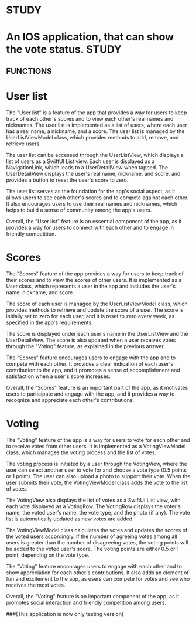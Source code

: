 # STUDY
An IOS application, that can show the vote status. 
STUDY
=============

FUNCTIONS
-------------

# User list

The "User list" is a feature of the app that provides a way for users to keep track of each other's scores and to view each other's real names and nicknames. The user list is implemented as a list of users, where each user has a real name, a nickname, and a score. The user list is managed by the UserListViewModel class, which provides methods to add, remove, and retrieve users.

The user list can be accessed through the UserListView, which displays a list of users as a SwiftUI List view. Each user is displayed as a NavigationLink, which leads to a UserDetailView when tapped. The UserDetailView displays the user's real name, nickname, and score, and provides a button to reset the user's score to zero.

The user list serves as the foundation for the app's social aspect, as it allows users to see each other's scores and to compete against each other. It also encourages users to use their real names and nicknames, which helps to build a sense of community among the app's users.

Overall, the "User list" feature is an essential component of the app, as it provides a way for users to connect with each other and to engage in friendly competition.

# Scores

The "Scores" feature of the app provides a way for users to keep track of their scores and to view the scores of other users. It is implemented as a User class, which represents a user in the app and includes the user's name, nickname, and score.

The score of each user is managed by the UserListViewModel class, which provides methods to retrieve and update the score of a user. The score is initially set to zero for each user, and it is reset to zero every week, as specified in the app's requirements.

The score is displayed under each user's name in the UserListView and the UserDetailView. The score is also updated when a user receives votes through the "Voting" feature, as explained in the previous answer.

The "Scores" feature encourages users to engage with the app and to compete with each other. It provides a clear indication of each user's contribution to the app, and it promotes a sense of accomplishment and satisfaction when a user's score increases.

Overall, the "Scores" feature is an important part of the app, as it motivates users to participate and engage with the app, and it provides a way to recognize and appreciate each other's contributions.

# Voting 

The "Voting" feature of the app is a way for users to vote for each other and to receive votes from other users. It is implemented as a VotingViewModel class, which manages the voting process and the list of votes.

The voting process is initiated by a user through the VotingView, where the user can select another user to vote for and choose a vote type (0.5 points or 1 point). The user can also upload a photo to support their vote. When the user submits their vote, the VotingViewModel class adds the vote to the list of votes.

The VotingView also displays the list of votes as a SwiftUI List view, with each vote displayed as a VotingRow. The VotingRow displays the voter's name, the voted user's name, the vote type, and the photo (if any). The vote list is automatically updated as new votes are added.

The VotingViewModel class calculates the votes and updates the scores of the voted users accordingly. If the number of agreeing votes among all users is greater than the number of disagreeing votes, the voting points will be added to the voted user's score. The voting points are either 0.5 or 1 point, depending on the vote type.

The "Voting" feature encourages users to engage with each other and to show appreciation for each other's contributions. It also adds an element of fun and excitement to the app, as users can compete for votes and see who receives the most votes.

Overall, the "Voting" feature is an important component of the app, as it promotes social interaction and friendly competition among users.

###(This application is now only testing version)

